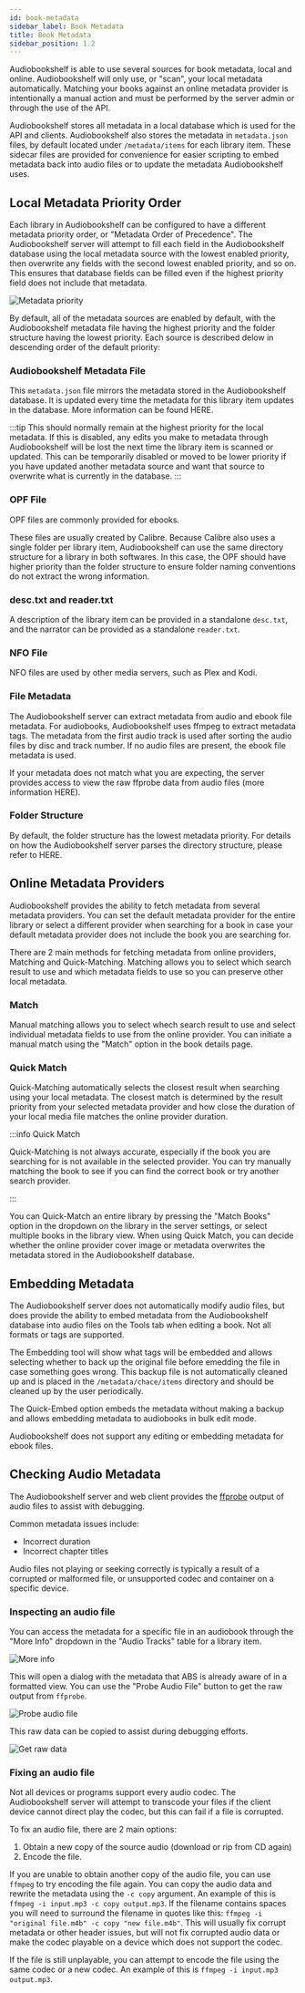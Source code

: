 ```yaml
---
id: book-metadata
sidebar_label: Book Metadata
title: Book Metadata
sidebar_position: 1.2
---
```


Audiobookshelf is able to use several sources for book metadata, local and online. Audiobookshelf will only use, or "scan", your local metadata automatically. Matching your books against an online metadata provider is intentionally a manual action and must be performed by the server admin or through the use of the API.

Audiobookshelf stores all metadata in a local database which is used for the API and clients. Audiobookshelf also stores the metadata in `metadata.json` files, by default located under `/metadata/items` for each library item. These sidecar files are provided for convenience for easier scripting to embed metadata back into audio files or to update the metadata Audiobookshelf uses.

## Local Metadata Priority Order

Each library in Audiobookshelf can be configured to have a different metadata priority order, or "Metadata Order of Precedence". The Audiobookshelf server will attempt to fill each field in the Audiobookshelf database using the local metadata source with the lowest enabled priority, then overwrite any fields with the second lowest enabled priority, and so on. This ensures that database fields can be filled even if the highest priority field does not include that metadata.

![Metadata priority](/pages/metadata/scanner_priority.png)

By default, all of the metadata sources are enabled by default, with the Audiobookshelf metadata file having the highest priority and the folder structure having the lowest priority. Each source is described delow in descending order of the default priority:

### Audiobookshelf Metadata File

This `metadata.json` file mirrors the metadata stored in the Audiobookshelf database. It is updated every time the metadata for this library item updates in the database. More information can be found HERE.

:::tip
This should normally remain at the highest priority for the local metadata. If this is disabled, any edits you make to metadata through Audiobookshelf will be lost the next time the library item is scanned or updated. This can be temporarily disabled or moved to be lower priority if you have updated another metadata source and want that source to overwrite what is currently in the database.
:::

### OPF File

OPF files are commonly provided for ebooks.

These files are usually created by Calibre. Because Calibre also uses a single folder per library item, Audiobookshelf can use the same directory structure for a library in both softwares. In this case, the OPF should have higher priority than the folder structure to ensure folder naming conventions do not extract the wrong information.

### desc.txt and reader.txt

A description of the library item can be provided in a standalone `desc.txt`, and the narrator can be provided as a standalone `reader.txt`.

### NFO File

NFO files are used by other media servers, such as Plex and Kodi.

### File Metadata

The Audiobookshelf server can extract metadata from audio and ebook file metadata. For audiobooks, Audiobookshelf uses ffmpeg to extract metadata tags. The metadata from the first audio track is used after sorting the audio files by disc and track number. If no audio files are present, the ebook file metadata is used.

If your metadata does not match what you are expecting, the server provides access to view the raw ffprobe data from audio files (more information HERE).

### Folder Structure

By default, the folder structure has the lowest metadata priority. For details on how the Audiobookshelf server parses the directory structure, please refer to HERE.

## Online Metadata Providers

Audiobookshelf provides the ability to fetch metadata from several metadata providers. You can set the default metadata provider for the entire library or select a different provider when searching for a book in case your default metadata provider does not include the book you are searching for.

There are 2 main methods for fetching metadata from online providers, Matching and Quick-Matching. Matching allows you to select which search result to use and which metadata fields to use so you can preserve other local metadata.

### Match

Manual matching allows you to select whech search result to use and select individual metadata fields to use from the online provider. You can initiate a manual match using the "Match" option in the book details page.

### Quick Match

Quick-Matching automatically selects the closest result when searching using your local metadata. The closest match is determined by the result priority from your selected metadata provider and how close the duration of your local media file matches the online provider duration.

:::info Quick Match

Quick-Matching is not always accurate, especially if the book you are searching for is not available in the selected provider. You can try manually matching the book to see if you can find the correct book or try another search provider.

:::

You can Quick-Match an entire library by pressing the "Match Books" option in the dropdown on the library in the server settings, or select multiple books in the library view. When using Quick Match, you can decide whether the online provider cover image or metadata overwrites the metadata stored in the Audiobookshelf database.

## Embedding Metadata

The Audiobookshelf server does not automatically modify audio files, but does provide the ability to embed metadata from the Audiobookshelf database into audio files on the Tools tab when editing a book. Not all formats or tags are supported.

The Embedding tool will show what tags will be embedded and allows selecting whether to back up the original file before emedding the file in case something goes wrong. This backup file is not automatically cleaned up and is placed in the `/metadata/chace/items` directory and should be cleaned up by the user periodically.

The Quick-Embed option embeds the metadata without making a backup and allows embedding metadata to audiobooks in bulk edit mode.

Audiobookshelf does not support any editing or embedding metadata for ebook files.

## Checking Audio Metadata

The Audiobookshelf server and web client provides the [ffprobe](https://ffmpeg.org/ffprobe.html) output of audio files to assist with debugging.

Common metadata issues include:

- Incorrect duration
- Incorrect chapter titles

Audio files not playing or seeking correctly is typically a result of a corrupted or malformed file, or unsupported codec and container on a specific device.

### Inspecting an audio file

You can access the metadata for a specific file in an audiobook through the "More Info" dropdown in the "Audio Tracks" table for a library item.

![More info](/pages/metadata/more_info.png)

This will open a dialog with the metadata that ABS is already aware of in a formatted view. You can use the "Probe Audio File" button to get the raw output from `ffprobe`.

![Probe audio file](/pages/metadata/probe.png)

This raw data can be copied to assist during debugging efforts.

![Get raw data](/pages/metadata/probed_data.png)

### Fixing an audio file

Not all devices or programs support every audio codec.
The Audiobookshelf server will attempt to transcode your files if the client device cannot direct play the codec, but this can fail if a file is corrupted.

To fix an audio file, there are 2 main options:

1. Obtain a new copy of the source audio (download or rip from CD again)
2. Encode the file.

If you are unable to obtain another copy of the audio file, you can use `ffmpeg` to try encoding the file again.
You can copy the audio data and rewrite the metadata using the `-c copy` argument. An example of this is `ffmpeg -i input.mp3 -c copy output.mp3`.
If the filename contains spaces you will need to surround the filename in quotes like this: `ffmpeg -i "original file.m4b" -c copy "new file.m4b"`.
This will usually fix corrupt metadata or other header issues, but will not fix corrupted audio data or make the codec playable on a device which does not support the codec.

If the file is still unplayable, you can attempt to encode the file using the same codec or a new codec.
An example of this is `ffmpeg -i input.mp3 output.mp3`.
